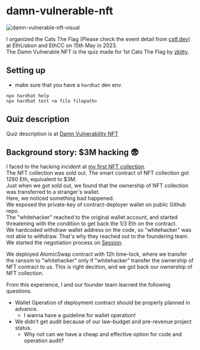 
# damn-vulnerable-nft

![damn-vulnerable-nft-visual](https://github.com/zk1tty/damn-vulnerable-nft/assets/23345846/84997c4f-6690-4f41-9dcd-585691b90969)


I organized the Cats The Flag (Please check the event detail from [cstf.dev](https://cstf.dev/)) at EthLisbon and EthCC on 15th May in 2023.  
The Damn Vulnerable NFT is the quiz made for 1st Cats The Flag by [zkitty](https://github.com/zk1tty).  

## Setting up
- make sure that you have a `hardhat` dev env. 

```shell
npx hardhat help
npx hardhat test <a file filepath>
```

## Quiz description

Quiz description is at [Damn Vulnerability NFT](https://0xcerberus.notion.site/Damn-Vulnerable-NFT-888ba677fdaf4e24ac78b9cb4963a9fb)

## Background story: $3M hacking 😨
I faced to the hacking incident at [my first NFT collection](https://twitter.com/MintMitama).  
The NFT collection was sold out. The smart contract of NFT collection got 1280 Eth, equivalent to $3M.   
Just when we got sold out, we found that the ownership of NFT collection was transferred to a stranger's wallet.  
Here, we noticed something bad happened.  
We exposed the private-key of contract-deployer wallet on public Github repo.  
The "whitehacker" reached to the original wallet account, and started threatening with the condition to get back the 1/3 Eth on the contract.  
We hardcoded withdraw wallet address on the code, so "whitehacker" was not able to withdraw. That's why they reached out to the foundering team.  
We started the negotiation process on [Session](https://getsession.org/).  

We deployed AtomicSwap contract with 12h time-lock, where we transfer the ransom to "whitehacker" only if "whitehacker" transfer the ownership of NFT contract to us.
This is right decition, and we got back our ownership of NFT collection.  

From this experience, I and our founder team learned the following questions.
- Wallet Operation of deployment contract should be properly planned in advance.
  - I wanna have a guideline for wallet operation!
- We didn't get audit because of our law-budget and pre-revenue project status.
  - Why not can we have a cheap and effective option for code and operation audit?
